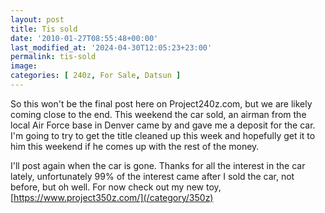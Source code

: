 ```yaml
---
layout: post
title: Tis sold
date: '2010-01-27T08:55:48+00:00'
last_modified_at: '2024-04-30T12:05:23+23:00'
permalink: tis-sold
image: 
categories: [ 240z, For Sale, Datsun ]
---
```

So this won't be the final post here on Project240z.com, but we are likely coming close to the end. This weekend the car sold, an airman from the local Air Force base in Denver came by and gave me a deposit for the car. I'm going to try to get the title cleaned up this week and hopefully get it to him this weekend if he comes up with the rest of the money.

I'll post again when the car is gone. Thanks for all the interest in the car lately, unfortunately 99% of the interest came after I sold the car, not before, but oh well. For now check out my new toy, [https://www.project350z.com/](/category/350z)

